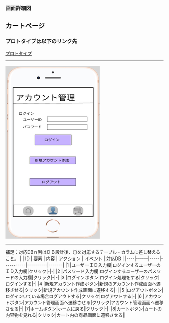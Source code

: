 ### 画面詳細図
## カートページ
### プロトタイプは以下のリンク先
[プロトタイプ](https://www.figma.com/file/FeymzbmYI4WIfwOm9OyjkJ/Untitled?node-id=1%3A2)
*****
<img src="https://github.com/aso2001362/2021sys-design/blob/main/md/img/acount_mng.png?raw=true" width="300" height="550">

*****
補足：対応DBｎ列はＤＢ設計後、〇を対応するテーブル・カラムに差し替えること。
|
| ID | 要素 | 内容 | アクション | イベント | 対応DB |
|----|------|-----|-----------|----------|-------|
|1   |ユーザーＩＤ入力欄|ログインするユーザーのＩＤ入力欄|クリック|-|-|
|2   |パスワード入力欄|ログインするユーザーのパスワードの入力欄|クリック|-|-|
|3   |ログインボタン|ログイン処理をする|クリック|ログインする|-|
|4   |新規アカウント作成ボタン|新規のアカウント作成画面へ遷移させる|クリック|新規アカウント作成画面に遷移する|-|
|5   |ログアウトボタン|ログインいている場合ログアウトする|クリック|ログアウトする|-|
|6   |アカウントボタン|アカウント管理画面へ遷移させる|クリック|アカウント管理画面へ遷移させる|-|
|7|ホームボタン|ホームに戻る|クリック|-||
|8|カートボタン|カートの内容物を見れる|クリック|カート内の商品画面に遷移させる||

